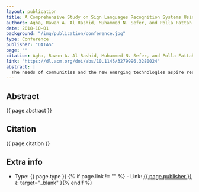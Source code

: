 ```yaml
---
layout: publication
title: A Comprehensive Study on Sign Languages Recognition Systems Using (SVM, KNN, CNN and ANN)
authors: Agha, Rawan A. Al Rashid, Muhammed N. Sefer, and Polla Fattah
date: 2018-10-01
background: "/img/publication/conference.jpg"
type: Conference
publisher: "DATAS"
page: ""
citation: Agha, Rawan A. Al Rashid, Muhammed N. Sefer, and Polla Fattah. 'A comprehensive study on sign languages recognition systems using (SVM, KNN, CNN and ANN).' In Proceedings of the First International Conference on Data Science, E-learning and Information Systems, pp. 1-6. 2018.
link: "https://dl.acm.org/doi/abs/10.1145/3279996.3280024"
abstract: |
  The needs of communities and the new emerging technologies aspire researchers to come up with new and innovative ways to fulfil these needs. Sign languages are said to be a visual language that is used by the deaf community. Undoubtedly, there is a communication difficulty between the hearing-impaired people and the hearing community. To overcome this impediment between the two communities, various approaches were conducted to develop sign language recognition systems. An evaluation between some of these recent technologies is crucial to compare their methodologies and accuracy of their results. Therefore, this paper provides a comprehensive study on the different approaches and techniques used to develop a sign language study. On systems that were developed based on support vector machine (SVM), K-nearest neighbours (KNN) classifier, deep convolutional neural networks (CNN) and artificial neural networks (ANN).
---
```


## Abstract

{{ page.abstract }}

## Citation

{{ page.citation }}

## Extra info

- Type: {{ page.type }}
{% if page.link != "" %} - Link: [ {{ page.publisher }} ]({{page.link}}){: target="\_blank" }{% endif %}
